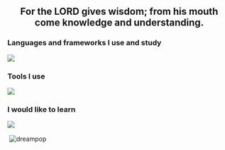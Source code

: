 <h2 align="center">For the LORD gives wisdom; from his mouth come knowledge and understanding. </h2>
<h3 align="left">Languages and frameworks I use and study</h3>
<p align="left">
      <img src="https://skillicons.dev/icons?i=html,css,js" />
</p>

<h3 align="left">Tools I use</h3>
<p align="left">
      <img src="https://skillicons.dev/icons?i=windows,discord,git,github,vscode,linux" />
</p>

<h3 align="left">I would like to learn</h3>
<p align="left">
            <img src="https://skillicons.dev/icons?i=postgresql,cpp"/>
</p>
<p>&nbsp;<img align="center" src="https://github-readme-stats.vercel.app/api?username=dreampop&show_icons=true&locale=en" alt="dreampop" /></p>
